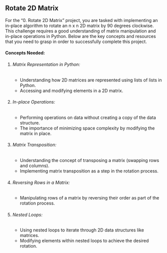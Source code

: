## Rotate 2D Matrix

<p>For the “0. Rotate 2D Matrix” project, you are tasked with implementing an in-place algorithm to rotate an n x n 2D matrix by 90 degrees clockwise. This challenge requires a good understanding of matrix manipulation and in-place operations in Python. Below are the key concepts and resources that you need to grasp in order to successfully complete this project.</p>

<h4>Concepts Needed:</h4>
<ol>
<li><h6>Matrix Representation in Python:</h6>
<ul>
<li>Understanding how 2D matrices are represented using lists of lists in Python.</li>
<li>Accessing and modifying elements in a 2D matrix.</li></ul></li>
<li><h6>In-place Operations:</h6>
<ul>
<li>Performing operations on data without creating a copy of the data structure.</li><li>
The importance of minimizing space complexity by modifying the matrix in place.</li></ul></li>
<li><h6>Matrix Transposition:</h6>
<ul>
<li>Understanding the concept of transposing a matrix (swapping rows and columns).</li><li>
Implementing matrix transposition as a step in the rotation process.</li></ul></li>
<li><h6>Reversing Rows in a Matrix:</h6>
<ul>
<li>Manipulating rows of a matrix by reversing their order as part of the rotation process.</li></ul></li>
<li><h6>Nested Loops:</h6>
<ul>
<li>Using nested loops to iterate through 2D data structures like matrices.</li><li>
Modifying elements within nested loops to achieve the desired rotation.</li></ul></li>
</ol>